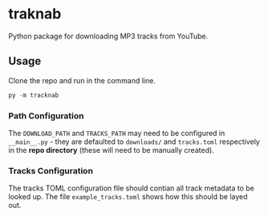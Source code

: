 # traknab
Python package for downloading MP3 tracks from YouTube.

## Usage
Clone the repo and run in the command line.
```powershell
py -m tracknab
```

### Path Configuration
The `DOWNLOAD_PATH` and `TRACKS_PATH` may need to be configured in `__main__.py` - they are defaulted to `downloads/` and `tracks.toml` respectively in the **repo directory** (these will need to be manually created).

### Tracks Configuration
The tracks TOML configuration file should contian all track metadata to be looked up. The file `example_tracks.toml` shows how this should be layed out.
